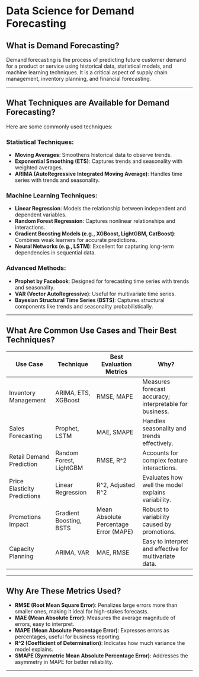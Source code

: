 # Data Science for Demand Forecasting


## What is Demand Forecasting?
Demand forecasting is the process of predicting future customer demand for a product or service using historical data, statistical models, and machine learning techniques. It is a critical aspect of supply chain management, inventory planning, and financial forecasting.

---

## What Techniques are Available for Demand Forecasting?
Here are some commonly used techniques:

### Statistical Techniques:
- **Moving Averages**: Smoothens historical data to observe trends.
- **Exponential Smoothing (ETS)**: Captures trends and seasonality with weighted averages.
- **ARIMA (AutoRegressive Integrated Moving Average)**: Handles time series with trends and seasonality.

### Machine Learning Techniques:
- **Linear Regression**: Models the relationship between independent and dependent variables.
- **Random Forest Regression**: Captures nonlinear relationships and interactions.
- **Gradient Boosting Models (e.g., XGBoost, LightGBM, CatBoost)**: Combines weak learners for accurate predictions.
- **Neural Networks (e.g., LSTM)**: Excellent for capturing long-term dependencies in sequential data.

### Advanced Methods:
- **Prophet by Facebook**: Designed for forecasting time series with trends and seasonality.
- **VAR (Vector AutoRegressive)**: Useful for multivariate time series.
- **Bayesian Structural Time Series (BSTS)**: Captures structural components like trends and seasonality probabilistically.

---

## What Are Common Use Cases and Their Best Techniques?

| **Use Case**                  | **Technique**           | **Best Evaluation Metrics**              | **Why?**                                                   |
|-------------------------------|-------------------------|------------------------------------------|-----------------------------------------------------------|
| Inventory Management         | ARIMA, ETS, XGBoost    | RMSE, MAPE                               | Measures forecast accuracy; interpretable for business.    |
| Sales Forecasting            | Prophet, LSTM          | MAE, SMAPE                               | Handles seasonality and trends effectively.               |
| Retail Demand Prediction     | Random Forest, LightGBM| RMSE, R^2                                | Accounts for complex feature interactions.                |
| Price Elasticity Predictions | Linear Regression      | R^2, Adjusted R^2                        | Evaluates how well the model explains variability.         |
| Promotions Impact            | Gradient Boosting, BSTS| Mean Absolute Percentage Error (MAPE)    | Robust to variability caused by promotions.               |
| Capacity Planning            | ARIMA, VAR             | MAE, RMSE                                | Easy to interpret and effective for multivariate data.     |

---

## Why Are These Metrics Used?
- **RMSE (Root Mean Square Error)**: Penalizes large errors more than smaller ones, making it ideal for high-stakes forecasts.
- **MAE (Mean Absolute Error)**: Measures the average magnitude of errors, easy to interpret.
- **MAPE (Mean Absolute Percentage Error)**: Expresses errors as percentages, useful for business reporting.
- **R^2 (Coefficient of Determination)**: Indicates how much variance the model explains.
- **SMAPE (Symmetric Mean Absolute Percentage Error)**: Addresses the asymmetry in MAPE for better reliability.

---

